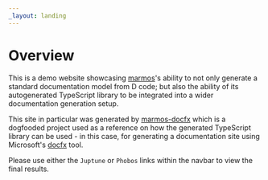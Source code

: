 ```yaml
---
_layout: landing
---
```


# Overview

This is a demo website showcasing [marmos](https://github.com/Juptune/marmos)'s ability to not only generate a standard documentation model from D code; but also the ability of its autogenerated TypeScript library to be integrated into a wider documentation generation setup.

This site in particular was generated by [marmos-docfx](https://github.com/Juptune/marmos/tree/master/dogfood/typescript) which is a dogfooded project used as a reference on how the generated TypeScript library can be used - in this case, for generating a documentation site using Microsoft's [docfx](https://dotnet.github.io/docfx/) tool.

Please use either the `Juptune` or `Phobos` links within the navbar to view the final results.